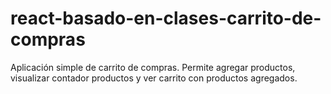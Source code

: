 # react-basado-en-clases-carrito-de-compras
Aplicación simple de carrito de compras. Permite agregar productos, visualizar contador productos y ver carrito con productos agregados.
